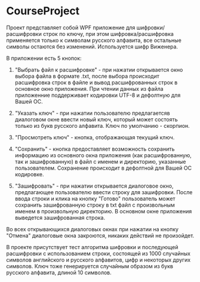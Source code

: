 # CourseProject
Проект представляет собой WPF приложение для шифровки/расшифровки строк по ключу,
при этом шифровка/расшифровка применяется только к символам русского алфавита, все остальные символы остаются без изменений.
Используется шифр Виженера.

В приложении есть 5 кнопок:

1) "Выбрать файл к расшифровке" - при нажатии открывается окно выбора файла в формате .txt,
после выбора происходит расшифровка строк в файле и вывод расшифрованных строк в основное окно приложения.
При чтении данных из файла приложенние поддерживает кодировки UTF-8 и дефолтную для Вашей ОС.

2) "Указать ключ" - при нажатии пользователю предлагаетсяв диалоговом окне ввести новый ключ, который может состоять только из букв русского алфавита.
Ключ по умолчанию - скорпион.

3) "Просмотреть ключ" - кнопка, отображающая текущий ключ.

4) "Сохранить" - кнопка предоставляет возможность сохранить информацию из основного окна приложения (как расшифрованную, так и зашифрованную)
в файл с именем и директорию, указанные пользователем.
Сохранение происходит в дефолтной для Вашей ОС кодировке.

5) "Зашифровать" - при нажатии открывается диалоговое окно, предлагающее пользователю ввести строку для зашифровки.
После ввода строки и клика на кнопку "Готово" пользователь может сохранить зашифрованную строку в txt файл с произвольным именем в произвольную директорию.
В основном окне приложения выведется зашифрованная строка.

Во всех открывающихся диалоговых окнах при нажатии на кнопку "Отмена" диалоговые окна закроются, никаких действий не произойдет.

В проекте присутствует тест алгоритма шифровки и последующей расшифровки с использованием строки,
состоящей из 1000 случайных символов английского и русского алфавитов, цифр и некоторых других символов.
Ключ тоже генерируется случайным образом из букв русского алфавита, длиной 10 символов.

